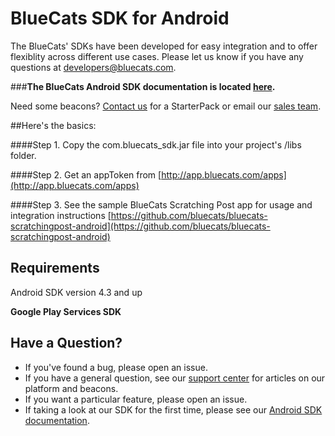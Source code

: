 BlueCats SDK for Android
====================

The BlueCats' SDKs have been developed for easy integration and to offer flexiblity across different use cases.  Please let us know if you have any questions at developers@bluecats.com.

###**The BlueCats Android SDK documentation is located [here](https://github.com/bluecats/bluecats-android-sdk/wiki).**

Need some beacons? [Contact us](http://www.bluecats.com/starterpack) for a StarterPack or email our [sales team](mailto:sales@bluecats.com).

##Here's the basics:

####Step 1. 
Copy the com.bluecats_sdk.jar file into your project's /libs folder.

####Step 2. 
Get an appToken from [http://app.bluecats.com/apps](http://app.bluecats.com/apps)

####Step 3.
See the sample BlueCats Scratching Post app for usage and integration instructions [https://github.com/bluecats/bluecats-scratchingpost-android](https://github.com/bluecats/bluecats-scratchingpost-android)

## Requirements

Android SDK version 4.3 and up

**Google Play Services SDK**


## Have a Question?

* If you've found a bug, please open an issue.
* If you have a general question, see our [support center](support.bluecats.com) for articles on our platform and beacons.
* If you want a particular feature, please open an issue.
* If taking a look at our SDK for the first time, please see our [Android SDK documentation](https://github.com/bluecats/bluecats-android-sdk/wiki).
